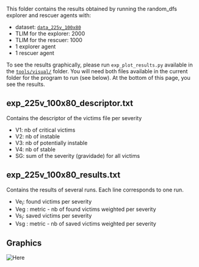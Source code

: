 This folder contains the results obtained by running the random_dfs explorer and rescuer agents with:
* dataset: [`data_225v_100x80`](datasets/data_225v_100x80)
* TLIM for the explorer: 2000
* TLIM for the rescuer: 1000
* 1 explorer agent
* 1 rescuer agent

To see the results graphically, please run `exp_plot_results.py` available in the [`tools/visual/`](https://github.com/tacla/VictimSim2/tree/c36582490954ddb1b4d244c24addb30c9f43523b/tools/visual) folder. You will need both files available in the current folder for the program to run (see below). At the bottom of this page, you see the results.

exp_225v_100x80_descriptor.txt
----------------------------
Contains the descriptor of the victims file per severity
* V1: nb of critical victims
* V2: nb of instable
* V3: nb of potentially instable
* V4: nb of stable
* SG: sum of the severity (gravidade) for all victims


exp_225v_100x80_results.txt
-------------------------
Contains the results of several runs. Each line corresponds to one run.
* Ve<sub>i</sub>: found victims per severity
* Veg : metric - nb of found victims weighted per severity
* Vs<sub>i</sub>: saved victims per severity
* Vsg : metric - nb of saved victims weighted per severity

Graphics
--------
![Here](https://github.com/tacla/VictimSim2/blob/main/ex02_random_dfs/Results_225v_100x80/exp_225v_100x80_results.png)
